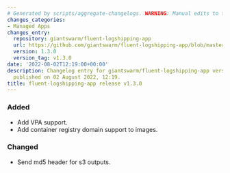 ```yaml
---
# Generated by scripts/aggregate-changelogs. WARNING: Manual edits to this files will be overwritten.
changes_categories:
- Managed Apps
changes_entry:
  repository: giantswarm/fluent-logshipping-app
  url: https://github.com/giantswarm/fluent-logshipping-app/blob/master/CHANGELOG.md#130---2022-08-02
  version: 1.3.0
  version_tag: v1.3.0
date: '2022-08-02T12:19:00+00:00'
description: Changelog entry for giantswarm/fluent-logshipping-app version 1.3.0,
  published on 02 August 2022, 12:19.
title: fluent-logshipping-app release v1.3.0
---
```


### Added
- Add VPA support.
- Add container registry domain support to images.
 
### Changed
- Send md5 header for s3 outputs.
